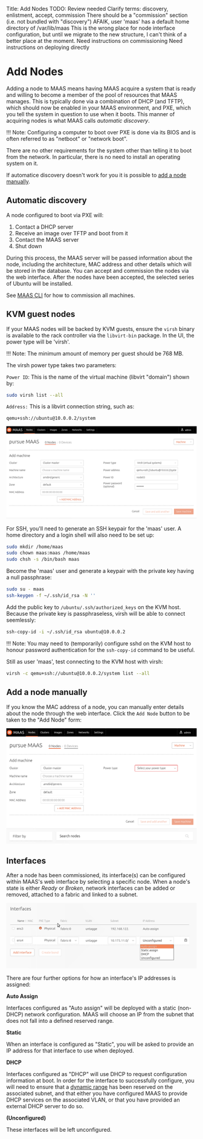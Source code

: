 Title: Add Nodes
TODO: Review needed
      Clarify terms: discovery, enlistment, accept, commission
      There should be a "commission" section (i.e. not bundled with "discovery")
      AFAIK, user 'maas' has a default home directory of /var/lib/maas
      This is the wrong place for node interface configuration, but until we
      migrate to the new structure, I can't think of a better place at the
      moment. 
      Need instructions on commissioning
      Need instructions on deploying directly


# Add Nodes

Adding a node to MAAS means having MAAS acquire a system that is ready and
willing to become a member of the pool of resources that MAAS manages. This is
typically done via a combination of DHCP (and TFTP), which should now be
enabled in your MAAS environment, and PXE, which you tell the system in
question to use when it boots. This manner of acquiring nodes is what MAAS
calls *automatic discovery*.

!!! Note: Configuring a computer to boot over PXE is done via its BIOS and is
often referred to as "netboot" or "network boot".

There are no other requirements for the system other than telling it to boot
from the network. In particular, there is no need to install an operating
system on it.

If automatice discovery doesn't work for you it is possible to
[add a node manually](#add-a-node-manually).


## Automatic discovery

A node configured to boot via PXE will:

1. Contact a DHCP server
1. Receive an image over TFTP and boot from it
1. Contact the MAAS server
1. Shut down

During this process, the MAAS server will be passed information about the node,
including the architecture, MAC address and other details which will be stored
in the database. You can accept and commission the nodes via the web interface.
After the nodes have been accepted, the selected series of Ubuntu will be
installed.

See [MAAS CLI](./manage-cli-common.html#commission-all-machines) for how to
commission all machines.


## KVM guest nodes

If your MAAS nodes will be backed by KVM guests, ensure the `virsh` binary is
available to the rack controller via the `libvirt-bin` package. In the UI,
the power type will be 'virsh'.

!!! Note: The minimum amount of memory per guest should be 768 MB.

The virsh power type takes two parameters:

`Power ID`: This is the name of the virtual machine (libvirt "domain") shown
by:

```bash
sudo virsh list --all
```

`Address:` This is a libvirt connection string, such as:

```nohighlight
qemu+ssh://ubuntu@10.0.0.2/system
```

![qemu ssh power](./media/virsh-config.png)

For SSH, you'll need to generate an SSH keypair for the 'maas' user. A home
directory and a login shell will also need to be set up:

```bash
sudo mkdir /home/maas
sudo chown maas:maas /home/maas
sudo chsh -s /bin/bash maas
```

Become the 'maas' user and generate a keypair with the private key having a
null passphrase:

```bash
sudo su - maas
ssh-keygen -f ~/.ssh/id_rsa -N ''
```

Add the public key to `/ubuntu/.ssh/authorized_keys` on the KVM host. Because
the private key is passphraseless, virsh will be able to connect seemlessly:

```bash
ssh-copy-id -i ~/.ssh/id_rsa ubuntu@10.0.0.2
```

!!! Note: You may need to (temporarily) configure sshd on the KVM host to
honour password authentication for the `ssh-copy-id` command to be useful.

Still as user 'maas', test connecting to the KVM host with virsh:

```bash
virsh -c qemu+ssh://ubuntu@10.0.0.2/system list --all
```


## Add a node manually

If you know the MAC address of a node, you can manually enter details about
the node through the web interface. Click the `Add Node` button to be taken to
the "Add Node" form:

![image](./media/add-node.png)


## Interfaces

After a node has been commissioned, its interface(s) can be configured within
MAAS's web interface by selecting a specific node. When a node's state is
either *Ready* or *Broken*, network interfaces can be added or removed,
attached to a fabric and linked to a subnet. 

![node interface](./media/node-interface-ip.png)

There are four further options for how an interface's IP addresses is assigned:

**Auto Assign**

Interfaces configured as "Auto assign" will be deployed with a static
(non-DHCP) network configuration. MAAS will choose an IP from the subnet
that does not fall into a defined reserved range.

**Static**

When an interface is configured as "Static", you will be asked to provide an
IP address for that interface to use when deployed.

**DHCP**

Interfaces configured as "DHCP" will use DHCP to request configuration
information at boot. In order for the interface to successfully configure, you
will need to ensure that a [dynamic range](intro-concepts.html#ip-ranges) has
been reserved on the associated subnet, and that either you have configured
MAAS to provide DHCP services on the associated VLAN, or that you have provided
an external DHCP server to do so.

**(Unconfigured)**

These interfaces will be left unconfigured.
